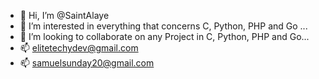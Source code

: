 - 👋 Hi, I’m @SaintAlaye
- 👀 I’m interested in everything that concerns C, Python, PHP and Go ...
- 💞️ I’m looking to collaborate on any Project in C, Python, PHP and Go...
- 📫 elitetechydev@gmail.com
- 📫 samuelsunday20@gmail.com

<!---
SaintAlaye/SaintAlaye is a ✨ special ✨ repository because its `README.md` (this file) appears on your GitHub profile.
You can click the Preview link to take a look at your changes.
--->
